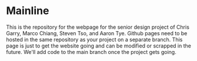 Mainline
========

This is the repository for the webpage for the senior design project of Chris Garry, Marco Chiang, Steven Tso, and Aaron Tye. Github pages need to be hosted in the same repository as your project on a separate branch. This page is just to get the website going and can be modified or scrapped in the future. We'll add code to the main branch once the project gets going.
